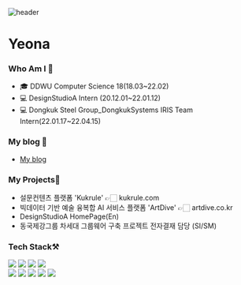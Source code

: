 <!--
**yeonakim36/yeonakim36** is a ✨ _special_ ✨ repository because its `README.md` (this file) appears on your GitHub profile.

Here are some ideas to get you started:

- 🔭 I’m currently working on ...
- 🌱 I’m currently learning ...
- 👯 I’m looking to collaborate on ...
- 🤔 I’m looking for help with ...
- 💬 Ask me about ...
- 📫 How to reach me: ...
- 😄 Pronouns: ...
- ⚡ Fun fact: ...
-->

![header](https://capsule-render.vercel.app/api?type=Slice&color=ddd6f3&height=300&section=header&text=YeonaKim's%20git💻&fontSize=80)

# Yeona

### Who Am I 🤔
- 🎓 DDWU Computer Science 18(18.03~22.02)
- 💻 DesignStudioA Intern (20.12.01~22.01.12)
- 💻 Dongkuk Steel Group_DongkukSystems IRIS Team Intern(22.01.17~22.04.15) 

### My blog 📒
- <a href="https://blog.naver.com/yeona0306"> My blog </a>

### My Projects📂
- 설문컨텐츠 플랫폼 'Kukrule' 👉🏻 kukrule.com
- 빅데이터 기반 예술 융복합 AI 서비스 플랫폼 'ArtDive' 👉🏻 artdive.co.kr
- DesignStudioA HomePage(En)
- 동국제강그룹 차세대 그룹웨어 구축 프로젝트 전자결재 담당 (SI/SM)

### Tech Stack⚒️
<img src="https://img.shields.io/badge/AndroidStudio-3DDC84?style=flat-square&logo=Android&logoColor=white"/></a> <img src="https://img.shields.io/badge/java-3766AB?style=flat-square&logo=java&logoColor=white"/>
<img src="https://img.shields.io/badge/javaScript-f59b25?style=flat-square&logo=javascript&logoColor=white"/>
<img src="https://img.shields.io/badge/jquery-f8a980?style=flat-square&logo=jquery&logoColor=white"/><br>
<img src="https://img.shields.io/badge/spring-6db33f?style=flat-square&logo=spring&logoColor=white"/>
<img src="https://img.shields.io/badge/mysql-0061af?style=flat-square&logo=mysql&logoColor=white"/>
<img src="https://img.shields.io/badge/C-2a4c72?style=flat-square&logo=c&logoColor=white"/>
<img src="https://img.shields.io/badge/html5-e34f26?style=flat-square&logo=html5&logoColor=white"/>
<img src="https://img.shields.io/badge/css-f43059?style=flat-square&logo=css3&logoColor=white"/>




